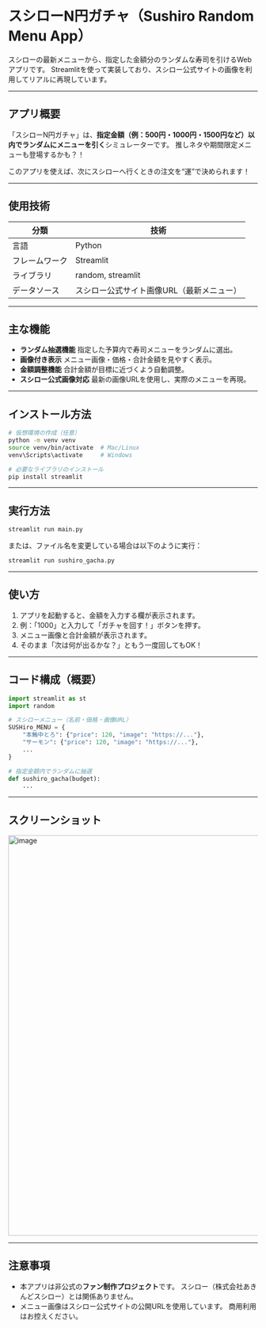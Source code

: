 

# スシローN円ガチャ（Sushiro Random Menu App）

スシローの最新メニューから、指定した金額分のランダムな寿司を引けるWebアプリです。
Streamlitを使って実装しており、スシロー公式サイトの画像を利用してリアルに再現しています。

---

##  アプリ概要

「スシローN円ガチャ」は、**指定金額（例：500円・1000円・1500円など）以内でランダムにメニューを引く**シミュレーターです。
推しネタや期間限定メニューも登場するかも？！

このアプリを使えば、次にスシローへ行くときの注文を“運”で決められます！

---

##  使用技術

| 分類      | 技術                     |
| ------- | ---------------------- |
| 言語      | Python                 |
| フレームワーク | Streamlit              |
| ライブラリ   | random, streamlit      |
| データソース  | スシロー公式サイト画像URL（最新メニュー） |

---

##  主な機能

*  **ランダム抽選機能**
  指定した予算内で寿司メニューをランダムに選出。
*  **画像付き表示**
  メニュー画像・価格・合計金額を見やすく表示。
*  **金額調整機能**
  合計金額が目標に近づくよう自動調整。
*  **スシロー公式画像対応**
  最新の画像URLを使用し、実際のメニューを再現。

---

##  インストール方法

```bash
# 仮想環境の作成（任意）
python -m venv venv
source venv/bin/activate  # Mac/Linux
venv\Scripts\activate     # Windows

# 必要なライブラリのインストール
pip install streamlit
```

---

##  実行方法

```bash
streamlit run main.py
```

または、ファイル名を変更している場合は以下のように実行：

```bash
streamlit run sushiro_gacha.py
```

---

##  使い方

1. アプリを起動すると、金額を入力する欄が表示されます。
2. 例：「1000」と入力して「ガチャを回す！」ボタンを押す。
3. メニュー画像と合計金額が表示されます。
4. そのまま「次は何が出るかな？」ともう一度回してもOK！

---

##  コード構成（概要）

```python
import streamlit as st
import random

# スシローメニュー（名前・価格・画像URL）
SUSHiro_MENU = {
    "本鮪中とろ": {"price": 120, "image": "https://..."},
    "サーモン": {"price": 120, "image": "https://..."},
    ...
}

# 指定金額内でランダムに抽選
def sushiro_gacha(budget):
    ...
```

---

##  スクリーンショット

<img width="1240" height="809" alt="image" src="https://github.com/user-attachments/assets/92b10acd-4aae-4752-b101-771e8d9057ee" />

---


##  注意事項

* 本アプリは非公式の**ファン制作プロジェクト**です。
  スシロー（株式会社あきんどスシロー）とは関係ありません。
* メニュー画像はスシロー公式サイトの公開URLを使用しています。
  商用利用はお控えください。

